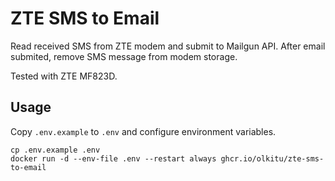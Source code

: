 # ZTE SMS to Email

Read received SMS from ZTE modem and submit to Mailgun API. After email submited, remove SMS message from modem storage.

Tested with ZTE MF823D.

## Usage

Copy `.env.example` to `.env` and configure environment variables.

```
cp .env.example .env
docker run -d --env-file .env --restart always ghcr.io/olkitu/zte-sms-to-email
```